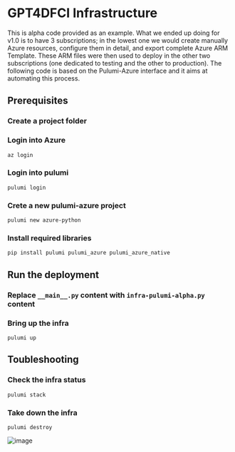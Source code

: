 # GPT4DFCI Infrastructure

This is alpha code provided as an example. What we ended up doing for v1.0 is to have 3 subscriptions; in the lowest one we would create manually Azure resources, configure them in detail, and export complete Azure ARM Template. These ARM files were then used to deploy in the other two subscriptions (one dedicated to testing and the other to production). The following code is based on the Pulumi-Azure interface and it aims at automating this process.

## Prerequisites

### Create a project folder

### Login into Azure

`az login`

### Login into pulumi

`pulumi login`

### Crete a new pulumi-azure project 

`pulumi new azure-python`

### Install required libraries

`pip install pulumi pulumi_azure pulumi_azure_native`

## Run the deployment

### Replace `__main__.py` content with `infra-pulumi-alpha.py` content

### Bring up the infra

`pulumi up`

## Toubleshooting

### Check the infra status

`pulumi stack`

### Take down the infra

`pulumi destroy`

![image](https://github.com/Dana-Farber-AIOS/GPT4DFCI/assets/25375373/413e1af9-576f-44a8-9cc4-1fffb53d7c2c)
